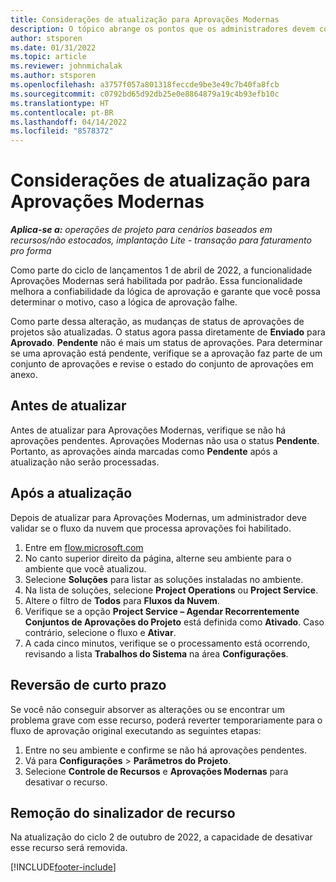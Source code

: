 ```yaml
---
title: Considerações de atualização para Aprovações Modernas
description: O tópico abrange os pontos que os administradores devem considerar ao habilitar a funcionalidade de Aprovações Modernas.
author: stsporen
ms.date: 01/31/2022
ms.topic: article
ms.reviewer: johnmichalak
ms.author: stsporen
ms.openlocfilehash: a3757f057a801318feccde9be3e49c7b40fa8fcb
ms.sourcegitcommit: c0792bd65d92db25e0e8864879a19c4b93efb10c
ms.translationtype: HT
ms.contentlocale: pt-BR
ms.lasthandoff: 04/14/2022
ms.locfileid: "8578372"
---
```

# <a name="upgrade-considerations-for-modern-approvals"></a>Considerações de atualização para Aprovações Modernas 

_**Aplica-se a:** operações de projeto para cenários baseados em recursos/não estocados, implantação Lite - transação para faturamento pro forma_

Como parte do ciclo de lançamentos 1 de abril de 2022, a funcionalidade Aprovações Modernas será habilitada por padrão. Essa funcionalidade melhora a confiabilidade da lógica de aprovação e garante que você possa determinar o motivo, caso a lógica de aprovação falhe.

Como parte dessa alteração, as mudanças de status de aprovações de projetos são atualizadas. O status agora passa diretamente de **Enviado** para **Aprovado**. **Pendente** não é mais um status de aprovações. Para determinar se uma aprovação está pendente, verifique se a aprovação faz parte de um conjunto de aprovações e revise o estado do conjunto de aprovações em anexo.

## <a name="before-you-upgrade"></a>Antes de atualizar

Antes de atualizar para Aprovações Modernas, verifique se não há aprovações pendentes. Aprovações Modernas não usa o status **Pendente**. Portanto, as aprovações ainda marcadas como **Pendente** após a atualização não serão processadas.

## <a name="after-you-upgrade"></a>Após a atualização

Depois de atualizar para Aprovações Modernas, um administrador deve validar se o fluxo da nuvem que processa aprovações foi habilitado.

1. Entre em [flow.microsoft.com](https://flow.microsoft.com)
2. No canto superior direito da página, alterne seu ambiente para o ambiente que você atualizou.
3. Selecione **Soluções** para listar as soluções instaladas no ambiente.
4. Na lista de soluções, selecione **Project Operations** ou **Project Service**.
5. Altere o filtro de **Todos** para **Fluxos da Nuvem**.
6. Verifique se a opção **Project Service – Agendar Recorrentemente Conjuntos de Aprovações do Projeto** está definida como **Ativado**. Caso contrário, selecione o fluxo e **Ativar**.
7. A cada cinco minutos, verifique se o processamento está ocorrendo, revisando a lista **Trabalhos do Sistema** na área **Configurações**.

## <a name="short-term-rollback"></a>Reversão de curto prazo

Se você não conseguir absorver as alterações ou se encontrar um problema grave com esse recurso, poderá reverter temporariamente para o fluxo de aprovação original executando as seguintes etapas:
1. Entre no seu ambiente e confirme se não há aprovações pendentes.
2. Vá para **Configurações** > **Parâmetros do Projeto**.
3. Selecione **Controle de Recursos** e **Aprovações Modernas** para desativar o recurso.

## <a name="removing-the-feature-flag"></a>Remoção do sinalizador de recurso

Na atualização do ciclo 2 de outubro de 2022, a capacidade de desativar esse recurso será removida.

[!INCLUDE[footer-include](../includes/footer-banner.md)]
